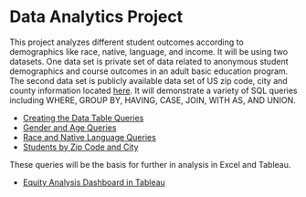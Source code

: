 # Data Analytics Project

This project analyzes different student outcomes according to demographics like race, native, language, and income.  It will be using two datasets.  One data set is private set of data related to anonymous student demographics and course outcomes in an adult basic education program.  The second data set is publicly available data set of US zip code, city and county information located [here](https://www.gaslampmedia.com/download-zip-code-latitude-longitude-city-state-county-csv/).   It will demonstrate a variety of SQL queries including WHERE, GROUP BY, HAVING, CASE, JOIN, WITH AS, AND UNION.  

* [Creating the Data Table Queries](https://github.com/TheMrLively/da_portfolio/tree/master/Create_Table)
* [Gender and Age Queries](https://github.com/TheMrLively/da_portfolio/tree/master/Gender_Age)
* [Race and Native Language Queries](https://github.com/TheMrlively/da_portfolio/tree/master/Race_Language)
* [Students by Zip Code and City ](https://github.com/TheMrLively/da_portfolio/tree/master/Zip_Code)


These queries will be the basis for further in analysis in Excel and Tableau. 

* [Equity Analysis Dashboard in Tableau](https://public.tableau.com/profile/brandon.lindsey#!/vizhome/EquityDashboard_1/EquityAnalysisfor)
